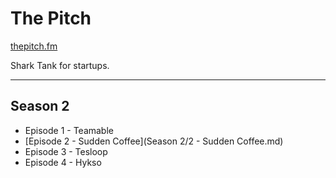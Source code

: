 # The Pitch

[thepitch.fm](https://thepitch.fm/)

Shark Tank for startups.

---

## Season 2

- Episode 1 - Teamable
- [Episode 2 - Sudden Coffee](Season 2/2 - Sudden Coffee.md)
- Episode 3 - Tesloop
- Episode 4 - Hykso
